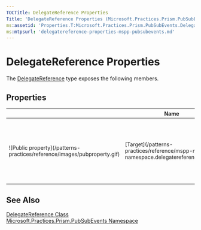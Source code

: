 ```yaml
---
TOCTitle: DelegateReference Properties
Title: 'DelegateReference Properties (Microsoft.Practices.Prism.PubSubEvents)'
ms:assetid: 'Properties.T:Microsoft.Practices.Prism.PubSubEvents.DelegateReference'
ms:mtpsurl: 'delegatereference-properties-mspp-pubsubevents.md'
---
```



# DelegateReference Properties

The [DelegateReference](/patterns-practices/reference/delegatereference-class-mspp-pubsubevents) type exposes the following members.

## Properties

<table>
<thead>
<tr class="header">
<th> </th>
<th>Name</th>
<th>Description</th>
</tr>
</thead>
<tbody>
<tr class="odd">
<td>![Public property](/patterns-practices/reference/images/pubproperty.gif)</td>
<td>[Target](/patterns-practices/reference/mspp-mvvm-namespace.delegatereference.target)</td>
<td><div class="summary">
Gets the [Delegate](http://msdn.microsoft.com/en-us/library/y22acf51) (the target) referenced by the current [DelegateReference](/patterns-practices/reference/mspp-mvvm-namespace.delegatereference) object.
</div></td>
</tr>
</tbody>
</table>

## See Also

[DelegateReference Class](/patterns-practices/reference/delegatereference-class-mspp-pubsubevents)<br/>
[Microsoft.Practices.Prism.PubSubEvents Namespace](/patterns-practices/reference/mspp-pubsubevents-namespace)